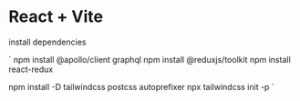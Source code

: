# React + Vite

install dependencies

`
npm install @apollo/client graphql
npm install @reduxjs/toolkit
npm install react-redux

npm install -D tailwindcss postcss autoprefixer
npx tailwindcss init -p
`
